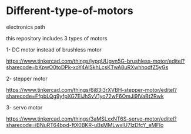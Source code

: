 # Different-type-of-motors
electronics path





this repository includes 3 types of motors


 1- DC motor instead of brushless motor
 
 
https://www.tinkercad.com/things/jypqUUgvn5G-brushless-motor/editel?sharecode=bKpwO0toDPk-xoY4AlSkhLcsKTwA8uRXwhhodfZ5yGs


2- stepper motor

https://www.tinkercad.com/things/6j83i3rXVBH-stepper-motor/editel?sharecode=FfpbLQg9yfpXG7EiJhSvV1yo72wF6OmJi9lVaBt2Rwk



 3- servo motor


https://www.tinkercad.com/things/3aMSLxxNT6S-servo-motor/editel?sharecode=iBNuRT64bpd-ftX0BKR-uBsMMLwxIU7IzDfcY_eMFlo
